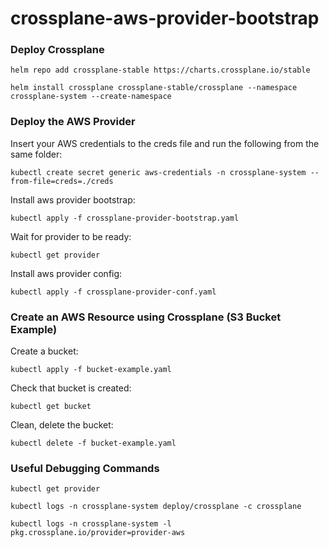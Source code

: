 # crossplane-aws-provider-bootstrap

### Deploy Crossplane

`helm repo add crossplane-stable https://charts.crossplane.io/stable`

`helm install crossplane crossplane-stable/crossplane --namespace crossplane-system --create-namespace`

### Deploy the AWS Provider

Insert your AWS credentials to the creds file and run the following from the same folder:

`kubectl create secret generic aws-credentials -n crossplane-system --from-file=creds=./creds`

Install aws provider bootstrap:

`kubectl apply -f crossplane-provider-bootstrap.yaml`

Wait for provider to be ready:

`kubectl get provider`

Install aws provider config:

`kubectl apply -f crossplane-provider-conf.yaml`

### Create an AWS Resource using Crossplane (S3 Bucket Example)

Create a bucket:

`kubectl apply -f bucket-example.yaml`

Check that bucket is created:

`kubectl get bucket`

Clean, delete the bucket:

`kubectl delete -f bucket-example.yaml`

### Useful Debugging Commands

`kubectl get provider`

`kubectl logs -n crossplane-system deploy/crossplane -c crossplane`

`kubectl logs -n crossplane-system -l pkg.crossplane.io/provider=provider-aws`
